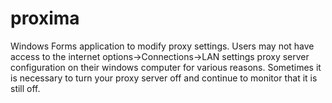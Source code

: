 # proxima
Windows Forms application to modify proxy settings.  Users may not have access to the internet options->Connections->LAN settings proxy server configuration 
on their windows computer for various reasons.  Sometimes it is necessary to turn your proxy server off and continue to monitor that it is still off.

